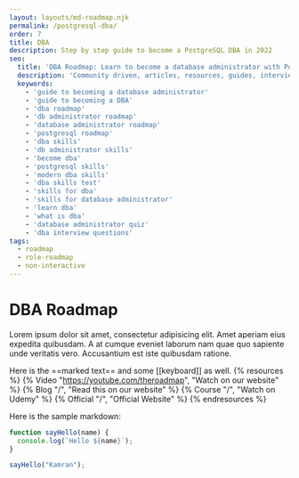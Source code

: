 ```yaml
---
layout: layouts/md-roadmap.njk
permalink: /postgresql-dba/
order: 7
title: DBA
description: Step by step guide to become a PostgreSQL DBA in 2022
seo:
  title: 'DBA Roadmap: Learn to become a database administrator with PostgreSQL'
  description: 'Community driven, articles, resources, guides, interview questions, quizzes for Database Administrators. Learn to become a modern DBA by following the steps, skills, resources and guides listed in this roadmap.'
  keywords:
    - 'guide to becoming a database administrator'
    - 'guide to becoming a DBA'
    - 'dba roadmap'
    - 'db administrator roadmap'
    - 'database administrator roadmap'
    - 'postgresql roadmap'
    - 'dba skills'
    - 'db administrator skills'
    - 'become dba'
    - 'postgresql skills'
    - 'modern dba skills'
    - 'dba skills test'
    - 'skills for dba'
    - 'skills for database administrator'
    - 'learn dba'
    - 'what is dba'
    - 'database administrator quiz'
    - 'dba interview questions'
tags:
  - roadmap
  - role-roadmap
  - non-interactive
---
```


# DBA Roadmap

Lorem ipsum dolor sit amet, consectetur adipisicing elit. Amet aperiam eius expedita quibusdam. A at cumque eveniet laborum nam quae quo sapiente unde veritatis vero. Accusantium est iste quibusdam ratione.

Here is the ==marked text== and some [[keyboard]] as well.
{% resources %}
  {% Video "https://youtube.com/theroadmap", "Watch on our website" %}
  {% Blog "/", "Read this on our website" %}
  {% Course "/", "Watch on Udemy" %}
  {% Official "/", "Official Website" %}
{% endresources %}

Here is the sample markdown:

```javascript
function sayHello(name) {
  console.log(`Hello ${name}`);
}

sayHello("Kamran");
```

